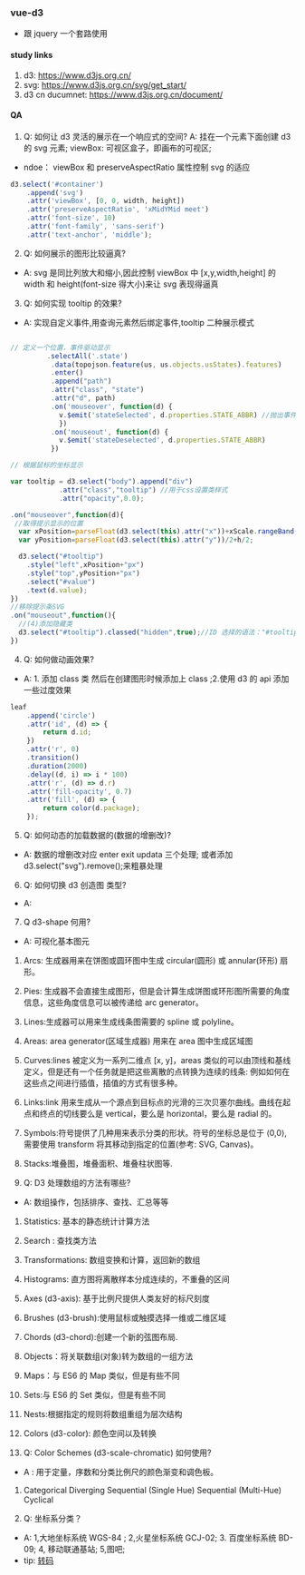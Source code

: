 ### vue-d3

- 跟 jquery 一个套路使用

#### study links

1. d3: https://www.d3js.org.cn/
2. svg: https://www.d3js.org.cn/svg/get_start/
3. d3 cn ducumnet: https://www.d3js.org.cn/document/

#### QA

1. Q: 如何让 d3 灵活的展示在一个响应式的空间?
   A: 挂在一个元素下面创建 d3 的 svg 元素; viewBox: 可视区盒子，即画布的可视区;

- ndoe： viewBox 和 preserveAspectRatio 属性控制 svg 的适应

```js
d3.select('#container')
	.append('svg')
	.attr('viewBox', [0, 0, width, height])
	.attr('preserveAspectRatio', 'xMidYMid meet')
	.attr('font-size', 10)
	.attr('font-family', 'sans-serif')
	.attr('text-anchor', 'middle');
```

2. Q: 如何展示的图形比较逼真?

- A: svg 是同比列放大和缩小,因此控制 viewBox 中 [x,y,width,height] 的 width 和 height(font-size 得大小)来让 svg 表现得逼真

3. Q: 如何实现 tooltip 的效果?

- A: 实现自定义事件,用查询元素然后绑定事件,tooltip 二种展示模式

```js

// 定义一个位置，事件驱动显示
         .selectAll('.state')
          .data(topojson.feature(us, us.objects.usStates).features)
          .enter()
          .append("path")
          .attr("class", "state")
          .attr("d", path)
          .on('mouseover', function(d) {
            v.$emit('stateSelected', d.properties.STATE_ABBR) //抛出事件
      		})
          .on('mouseout', function(d) {
            v.$emit('stateDeselected', d.properties.STATE_ABBR)
          })

// 根据鼠标的坐标显示

var tooltip = d3.select("body").append("div")
            .attr("class","tooltip") //用于css设置类样式
            .attr("opacity",0.0);

.on("mouseover",function(d){
 //取得提示显示的位置
  var xPosition=parseFloat(d3.select(this).attr("x"))+xScale.rangeBand()/2;
  var yPosition=parseFloat(d3.select(this).attr("y"))/2+h/2;

  d3.select("#tooltip")
    .style("left",xPosition+"px")
    .style("top",yPosition+"px")
    .select("#value")
    .text(d.value);
})
//移除提示条SVG
.on("mouseout",function(){
  //(4)添加隐藏类
  d3.select("#tooltip").classed("hidden",true);//ID 选择的语法："#tooltip"
})

```

4. Q: 如何做动画效果?

- A: 1. 添加 class 类 然后在创建图形时候添加上 class ;2.使用 d3 的 api 添加一些过度效果

```js
leaf
	.append('circle')
	.attr('id', (d) => {
		return d.id;
	})
	.attr('r', 0)
	.transition()
	.duration(2000)
	.delay((d, i) => i * 100)
	.attr('r', (d) => d.r)
	.attr('fill-opacity', 0.7)
	.attr('fill', (d) => {
		return color(d.package);
	});
```

5. Q: 如何动态的加载数据的(数据的增删改)?

- A: 数据的增删改对应 enter exit updata 三个处理; 或者添加 d3.select("svg").remove();来粗暴处理

6. Q: 如何切换 d3 创造图 类型?

- A:

7. Q d3-shape 何用?

- A: 可视化基本图元

1. Arcs: 生成器用来在饼图或圆环图中生成 circular(圆形) 或 annular(环形) 扇形。
2. Pies: 生成器不会直接生成图形，但是会计算生成饼图或环形图所需要的角度信息，这些角度信息可以被传递给 arc generator。
3. Lines:生成器可以用来生成线条图需要的 spline 或 polyline。
4. Areas: area generator(区域生成器) 用来在 area 图中生成区域图
5. Curves:lines 被定义为一系列二维点 [x, y]，areas 类似的可以由顶线和基线定义，但是还有一个任务就是把这些离散的点转换为连续的线条: 例如如何在这些点之间进行插值，插值的方式有很多种。
6. Links:link 用来生成从一个源点到目标点的光滑的三次贝塞尔曲线。曲线在起点和终点的切线要么是 vertical，要么是 horizontal，要么是 radial 的。
7. Symbols:符号提供了几种用来表示分类的形状。符号的坐标总是位于 ⟨0,0⟩, 需要使用 transform 将其移动到指定的位置(参考: SVG, Canvas)。
8. Stacks:堆叠图，堆叠面积、堆叠柱状图等.

9. Q: D3 处理数组的方法有哪些?

- A: 数组操作，包括排序、查找、汇总等等

1. Statistics: 基本的静态统计计算方法
2. Search : 查找类方法
3. Transformations: 数组变换和计算，返回新的数组
4. Histograms: 直方图将离散样本分成连续的，不重叠的区间
5. Axes (d3-axis): 基于比例尺提供人类友好的标尺刻度
6. Brushes (d3-brush):使用鼠标或触摸选择一维或二维区域
7. Chords (d3-chord):创建一个新的弦图布局.
8. Objects：将关联数组(对象)转为数组的一组方法
9. Maps：与 ES6 的 Map 类似，但是有些不同
10. Sets:与 ES6 的 Set 类似，但是有些不同
11. Nests:根据指定的规则将数组重组为层次结构
12. Colors (d3-color): 颜色空间以及转换

13. Q: Color Schemes (d3-scale-chromatic) 如何使用?

- A : 用于定量，序数和分类比例尺的颜色渐变和调色板。

1. Categorical Diverging Sequential (Single Hue) Sequential (Multi-Hue) Cyclical

2. Q: 坐标系分类？

- A: 1,大地坐标系统 WGS-84 ; 2,火星坐标系统 GCJ-02; 3. 百度坐标系统 BD-09; 4, 移动联通基站; 5,图吧;
- tip: [转码](https://www.zhihu.com/question/277520588)
